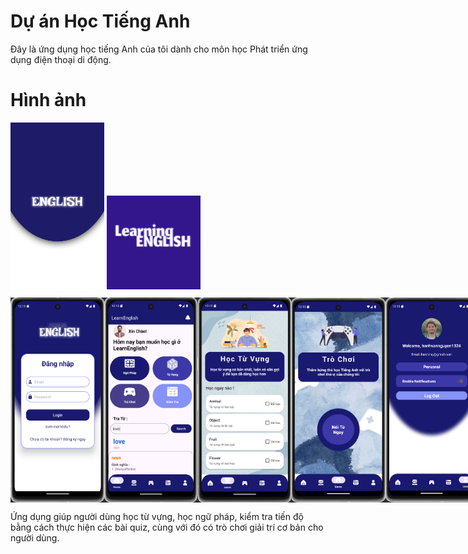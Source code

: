 # Dự án Học Tiếng Anh

Đây là ứng dụng học tiếng Anh của tôi dành cho môn học Phát triển ứng dụng điện thoại di động.

# Hình ảnh

<img src="./splashapp.png" alt="Giao diện của App" width="150">
<img src="./Logo App.png" alt="Giao diện của App" width="150">

<div style="display: flex; justify-content: space-around; margin-top: 10px;">
   <img src="./imageloginapp.png" alt="Giao diện chính" width="150">
  <img src="./imagehomeapp.png" alt="Giao diện chính" width="150">
  <img src="./imagevocabulary.png" alt="Giao diện từ vựng" width="150">
  <img src="./imagegameapp.png" alt="Giao diện trò chơi" width="150">
  <img src="./imageuserapp.png" alt="Giao diện người dùng" width="150">
</div>



Ứng dụng giúp người dùng học từ vựng, học ngữ pháp, kiểm tra tiến độ bằng cách thực hiện các bài quiz, cùng với đó có trò chơi giải trí cơ bản cho người dùng.
